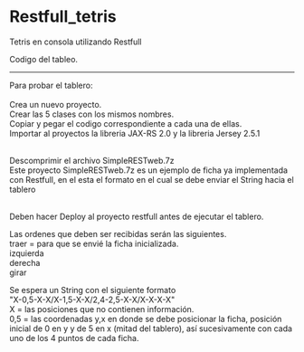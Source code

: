 # Restfull_tetris
Tetris en consola utilizando Restfull

Codigo del tableo.

**************************************************

Para probar el tablero:<br><br>
Crea un nuevo proyecto.<br>
Crear las 5 clases con los mismos nombres.<br>
Copiar y pegar el codigo correspondiente a cada una de ellas.<br>
Importar al proyectos la libreria JAX-RS 2.0 y la libreria Jersey 2.5.1<br><br>

Descomprimir el archivo SimpleRESTweb.7z<br>
Este proyecto SimpleRESTweb.7z es un ejemplo de ficha ya implementada con Restfull, en el esta el formato en el cual se debe enviar el String hacia el tablero<br><br>

Deben hacer Deploy al proyecto restfull antes de ejecutar el tablero.<br>

Las ordenes que deben ser recibidas serán las siguientes.<br>
traer =  para que se envié la ficha inicializada. <br>
izquierda <br>
derecha<br>
girar<br>

Se espera un String con el siguiente formato<br>
"X-0,5-X-X/X-1,5-X-X/2,4-2,5-X-X/X-X-X-X"<br>
X = las posiciones que no contienen información.<br>
0,5 = las coordenadas y,x en donde se debe posicionar la ficha, posición inicial de 0 en y y de 5 en x (mitad del tablero), así sucesivamente con cada uno de los 4 puntos de cada ficha. 



